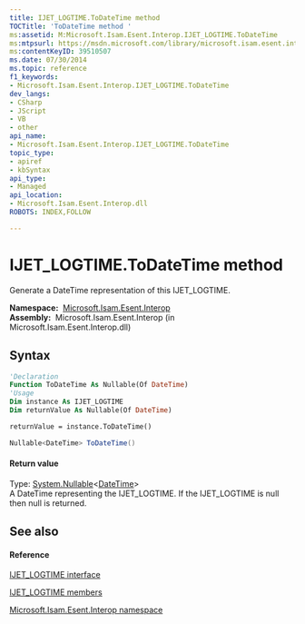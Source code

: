 ```yaml
---
title: IJET_LOGTIME.ToDateTime method 
TOCTitle: 'ToDateTime method '
ms:assetid: M:Microsoft.Isam.Esent.Interop.IJET_LOGTIME.ToDateTime
ms:mtpsurl: https://msdn.microsoft.com/library/microsoft.isam.esent.interop.ijet_logtime.todatetime(v=EXCHG.10)
ms:contentKeyID: 39510507
ms.date: 07/30/2014
ms.topic: reference
f1_keywords:
- Microsoft.Isam.Esent.Interop.IJET_LOGTIME.ToDateTime
dev_langs:
- CSharp
- JScript
- VB
- other
api_name: 
- Microsoft.Isam.Esent.Interop.IJET_LOGTIME.ToDateTime
topic_type: 
- apiref
- kbSyntax
api_type: 
- Managed
api_location: 
- Microsoft.Isam.Esent.Interop.dll
ROBOTS: INDEX,FOLLOW

---
```


# IJET_LOGTIME.ToDateTime method

Generate a DateTime representation of this IJET_LOGTIME.

**Namespace:**  [Microsoft.Isam.Esent.Interop](hh596136\(v=exchg.10\).md)  
**Assembly:**  Microsoft.Isam.Esent.Interop (in Microsoft.Isam.Esent.Interop.dll)

## Syntax

``` vb
'Declaration
Function ToDateTime As Nullable(Of DateTime)
'Usage
Dim instance As IJET_LOGTIME
Dim returnValue As Nullable(Of DateTime)

returnValue = instance.ToDateTime()
```

``` csharp
Nullable<DateTime> ToDateTime()
```

#### Return value

Type: [System.Nullable](/dotnet/api/system.nullable-1)\<[DateTime](/dotnet/api/system.datetime)\>  
A DateTime representing the IJET_LOGTIME. If the IJET_LOGTIME is null then null is returned.  

## See also

#### Reference

[IJET_LOGTIME interface](hh596687\(v=exchg.10\).md)

[IJET_LOGTIME members](hh578100\(v=exchg.10\).md)

[Microsoft.Isam.Esent.Interop namespace](hh596136\(v=exchg.10\).md)